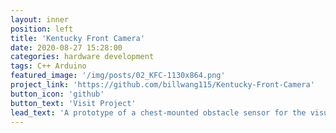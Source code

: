 ```yaml
---
layout: inner
position: left
title: 'Kentucky Front Camera'
date: 2020-08-27 15:28:00
categories: hardware development
tags: C++ Arduino 
featured_image: '/img/posts/02_KFC-1130x864.png'
project_link: 'https://github.com/billwang115/Kentucky-Front-Camera'
button_icon: 'github'
button_text: 'Visit Project'
lead_text: 'A prototype of a chest-mounted obstacle sensor for the visually impaired.'
---
```


